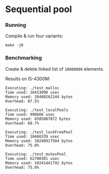 # Sequential pool
### Running
Compile & run four variants:
```
make -j8
```

### Benchmarking
Create & delete linked list of `10000000` elements.

Results on I5-4300M:
```
Executing: ./test_malloc
Time used: 16453090 usec
Memory used: 20480262144 bytes
Overhead: 87.5%

Executing: ./test_localPools
Time used: 998666 usec
Memory used: 6505807872 bytes
Overhead: 60.7%

Executing: ./test_lockFreePool
Time used: 10466339 usec
Memory used: 10240917504 bytes
Overhead: 75.0%

Executing: ./test_mutexPool
Time used: 62700381 usec
Memory used: 10241441792 bytes
Overhead: 75.0%
```
